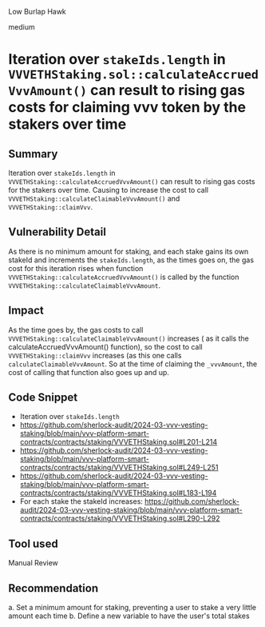 Low Burlap Hawk

medium

# Iteration over `stakeIds.length` in `VVVETHStaking.sol::calculateAccruedVvvAmount()` can result to rising gas costs for claiming vvv token by the stakers over time

## Summary
Iteration over `stakeIds.length` in `VVVETHStaking::calculateAccruedVvvAmount()` can result to rising gas costs for the stakers over time. Causing to increase the cost to call `VVVETHStaking::calculateClaimableVvvAmount()` and `VVVETHStaking::claimVvv`.

## Vulnerability Detail
As there is no minimum amount for staking, and each stake gains its own stakeId and increments the `stakeIds.length`, as the times goes on, the gas cost for this iteration rises when function `VVVETHStaking::calculateAccruedVvvAmount()` is called by the function `VVVETHStaking::calculateClaimableVvvAmount`. 

## Impact
As the time goes by, the gas costs to call `VVVETHStaking::calculateClaimableVvvAmount()` increases ( as it calls the calculateAccruedVvvAmount() function), so the cost to call `VVVETHStaking::claimVvv` increases (as this one calls `calculateClaimableVvvAmount`. 
So at the time of claiming the `_vvvAmount`, the cost of calling that function also goes up and up.

## Code Snippet
- Iteration over `stakeIds.length`
- https://github.com/sherlock-audit/2024-03-vvv-vesting-staking/blob/main/vvv-platform-smart-contracts/contracts/staking/VVVETHStaking.sol#L201-L214
- https://github.com/sherlock-audit/2024-03-vvv-vesting-staking/blob/main/vvv-platform-smart-contracts/contracts/staking/VVVETHStaking.sol#L249-L251
- https://github.com/sherlock-audit/2024-03-vvv-vesting-staking/blob/main/vvv-platform-smart-contracts/contracts/staking/VVVETHStaking.sol#L183-L194
- For each stake the stakeId increases:
https://github.com/sherlock-audit/2024-03-vvv-vesting-staking/blob/main/vvv-platform-smart-contracts/contracts/staking/VVVETHStaking.sol#L290-L292

## Tool used

Manual Review

## Recommendation
a. Set a minimum amount for staking, preventing a user to stake a very little amount each time
b. Define a new variable to have the user's total stakes